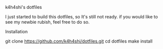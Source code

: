 k4h4shi's dotfiles

I just started to build this dotfiles, so It's still not ready.
if you would like to see my newbie rubish, feel free to do so.

Installation

git clone https://github.com/k4h4shi/dotfiles.git
cd dotfiles
make install
